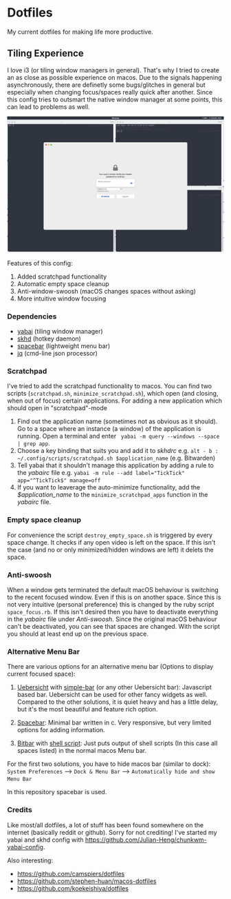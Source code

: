 # Dotfiles
My current dotfiles for making life more productive.


## Tiling Experience
I love i3 (or tiling window managers in general). That's why I tried to create an as close as possible experience on macos.
Due to the signals happening asynchronously, there are definetly some bugs/glitches in general but especially when changing focus/spaces really quick after another.
Since this config tries to outsmart the native window manager at some points, this can lead to problems as well.

![Screenshot](screenshot.png)


Features of this config:
1. Added scratchpad functionality
2. Automatic empty space cleanup
3. Anti-window-swoosh (macOS changes spaces without asking)
4. More intuitive window focusing


### Dependencies
- [yabai](https://github.com/koekeishiya/yabai) (tiling window manager) 
- [skhd](https://github.com/koekeishiya/skhd) (hotkey daemon) 
- [spacebar](https://github.com/cmacrae/spacebar) (lightweight menu bar)
- [jq](https://stedolan.github.io/jq/) (cmd-line json processor)


### Scratchpad 
I've tried to add the scratchpad functionality to macos. You can find two scripts (`scratchpad.sh`, `minimize_scratchpad.sh`), which open (and closing, when out of focus) certain applications.
For adding a new application which should open in "scratchpad"-mode
1. Find out the application name (sometimes not as obvious as it should). Go to a space where an instance (a window) of the application is running. Open a terminal and enter ` yabai -m query --windows --space | grep app`.
2. Choose a key binding that suits you and add it to _skhdrc_ e.g. `alt - b : ~/.config/scripts/scratchpad.sh $application_name` (e.g. Bitwarden)
3. Tell yabai that it shouldn't manage this application by adding a rule to the _yabairc_ file e.g. `yabai -m rule --add label="TickTick" app="^TickTick$" manage=off `
4. If you want to leaverage the auto-minimize functionality, add the _$application\_name_ to the `minimize_scratchpad_apps` function in the _yabairc_ file.


### Empty space cleanup
For convenience the script `destroy_empty_space.sh` is triggered by every space change. It checks if any open video is left on the space. If this isn't the case (and no or only minimized/hidden windows are left) it delets the space. 


### Anti-swoosh 
When a window gets terminated the default macOS behaviour is switching to the recent focused window. Even if this is on another space. Since this is not very intuitive (personal preference) this is changed by the ruby script `space_focus.rb`. If this isn't desired then you have to deactivate everything in the _yabairc_ file under _Anti-swoosh_.
Since the original macOS behaviour can't be deactivated, you can see that spaces are changed. With the script you should at least end up on the previous space.


### Alternative Menu Bar
There are various options for an alternative menu bar (Options to display current focused space):

1. [Uebersicht](https://github.com/felixhageloh/uebersicht ) with [simple-bar](https://github.com/Jean-Tinland/simple-bar) (or any other Uebersicht bar): Javascript based bar. Uebersicht can be used for other fancy widgets as well. Compared to the other solutions, it is quiet heavy and has a little delay, but it's the most beautiful and feature rich option.

2. [Spacebar](https://github.com/cmacrae/spacebar): Minimal bar written in c. Very responsive, but very limited options for adding information.

3. [Bitbar](https://github.com/matryer/bitbar) with [shell script](https://github.com/SxC97/Yabai-Spaces): Just puts output of shell scripts (In this case all spaces listed) in the normal macos Menu bar. 

For the first two solutions, you have to hide macos bar (similar to dock): `System Preferences` --> `Dock & Menu Bar` --> `Automatically hide and show Menu Bar`

In this repository spacebar is used.

### Credits
Like most/all dotfiles, a lot of stuff has been found somewhere on the internet (basically reddit or github). Sorry for not crediting!
I've started my yabai and skhd config with https://github.com/Julian-Heng/chunkwm-yabai-config.

Also interesting:
- https://github.com/camspiers/dotfiles
- https://github.com/stephen-huan/macos-dotfiles
- https://github.com/koekeishiya/dotfiles
